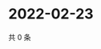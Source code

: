 # 2022-02-23

共 0 条

<!-- BEGIN WEIBO -->
<!-- 最后更新时间 Wed Feb 23 2022 18:15:50 GMT+0800 (China Standard Time) -->

<!-- END WEIBO -->
